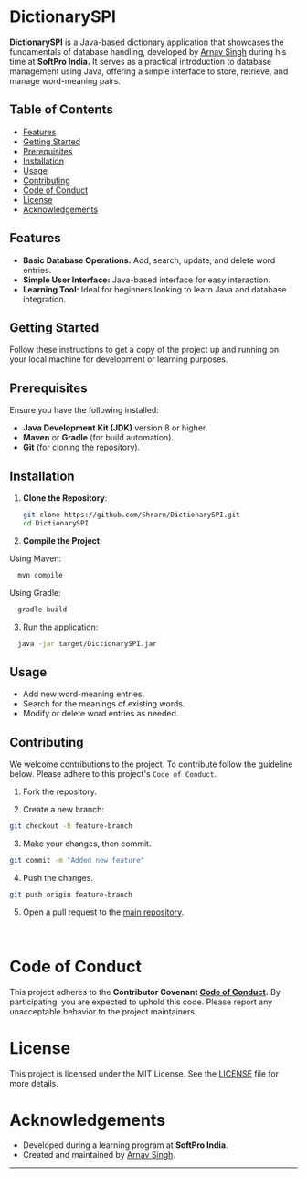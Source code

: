 
# DictionarySPI

**DictionarySPI** is a Java-based dictionary application that showcases the fundamentals of database handling, developed by [Arnav Singh](https://github.com/Shrarn) during his time at **SoftPro India.** It serves as a practical introduction to database management using Java, offering a simple interface to store, retrieve, and manage word-meaning pairs.


## Table of Contents
- [Features](#features)
- [Getting Started](#getting-started)
- [Prerequisites](#prerequisites)
- [Installation](#installation)
- [Usage](#usage)
- [Contributing](#contributing)
- [Code of Conduct](#code-of-conduct)
- [License](#license)
- [Acknowledgements](#acknowledgements)


## Features
- **Basic Database Operations:** Add, search, update, and delete word entries.
- **Simple User Interface:** Java-based interface for easy interaction.
- **Learning Tool:** Ideal for beginners looking to learn Java and database integration.




## Getting Started
Follow these instructions to get a copy of the project up and running on your local machine for development or learning purposes.



## Prerequisites
Ensure you have the following installed:
- **Java Development Kit (JDK)** version 8 or higher.
- **Maven** or **Gradle** (for build automation).
- **Git** (for cloning the repository).




## Installation

1. **Clone the Repository**:
   ```bash
   git clone https://github.com/Shrarn/DictionarySPI.git
   cd DictionarySPI
   ```

2. **Compile the Project**:

Using Maven:

```bash
  mvn compile
```

Using Gradle:

```bash
  gradle build
```

3. Run the application:

```bash
  java -jar target/DictionarySPI.jar
```

## Usage

- Add new word-meaning entries.
- Search for the meanings of existing words.
- Modify or delete word entries as needed.


## Contributing

We welcome contributions to the project. To contribute follow the guideline below. Please adhere to this project's `Code of Conduct`.

1. Fork the repository.

2. Create a new branch:

```bash
git checkout -b feature-branch
```

3. Make your changes, then commit.

```bash
git commit -m "Added new feature"

```
4. Push the changes.
```bash
git push origin feature-branch
```
5. Open a pull request to the [main repository](https://github.com/Shrarn/DictionarySPI).



<br>

# Code of Conduct

This project adheres to the **Contributor Covenant [Code of Conduct](https://github.com/Shrarn/DictionarySPI/blob/master/CODE_OF_CONDUCT.md).** By participating, you are expected to uphold this code. Please report any unacceptable behavior to the project maintainers.


# License
This project is licensed under the MIT License. See the [LICENSE](https://github.com/Shrarn/DictionarySPI/blob/master/LICENSE) file for more details.

# Acknowledgements

- Developed during a learning program at **SoftPro India**.
- Created and maintained by [Arnav Singh](https://github.com/Shrarn).
---